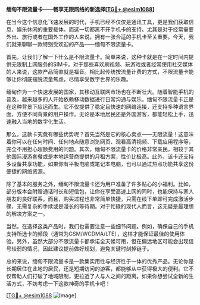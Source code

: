 **缅甸不限流量卡——畅享无限网络的新选择[[TG💪+ @esim1088](https://t.me/s/esim1088)]**

在当今这个信息化飞速发展的时代，手机已经不仅仅是通讯工具，更是我们获取信息、娱乐休闲的重要载体。而这一切都离不开手机卡的支持。尤其是对于经常需要外出、旅行或者在国外工作的人来说，拥有一张合适的手机卡至关重要。今天，我们就来聊聊一款特别受欢迎的产品——缅甸不限流量卡。

首先，让我们了解一下什么是不限流量卡。简单来说，这种卡就是在一定时间内提供无限制上网服务的SIM卡。对于那些喜欢刷视频、玩游戏或者经常使用社交媒体的人来说，这款产品简直就是福音。相比起传统按流量计费的方式，不限流量卡能够让你彻底摆脱流量焦虑，尽情享受数字世界的乐趣。

缅甸作为一个快速发展的国家，其移动互联网市场也在不断壮大。随着智能手机的普及，越来越多的人开始依赖移动数据进行日常沟通与娱乐。缅甸不限流量卡正是在这种背景下应运而生。它不仅提供了稳定且快速的网络连接，还支持多种语言界面，方便不同背景的用户操作。无论是本地居民还是外国游客，都能轻松上手，迅速融入当地的数字化生活。

那么，这款卡究竟有哪些优势呢？首先当然是它的核心卖点——无限流量！这意味着你可以在任何时间、任何地点随意浏览网页、观看高清视频、下载应用程序等，完全不用担心超额费用的问题。其次，缅甸不限流量卡的价格非常亲民，相较于其他国际漫游套餐或是本地运营商提供的月租方案，性价比极高。此外，该卡还支持多设备共享功能，如果你有平板电脑或笔记本电脑，也可以通过热点功能共享这份便捷的网络资源。

除了基本的服务之外，缅甸不限流量卡还为用户准备了许多贴心的小福利。比如，部分版本会附赠通话时长和短信包，让你在享受高速上网的同时，也能保持与家人朋友的良好联系。而且，购买过程也非常简单快捷，只需在线下单即可完成激活步骤，无需复杂的手续或是漫长的等待期。对于忙碌的现代人而言，这无疑是最理想的解决方案之一。

当然，在选择这类产品时，我们也需要注意一些细节问题。例如，确保自己的手机支持所选卡的频段（通常为GSM/WCDMA/LTE），这样才能保证最佳的使用体验。另外，虽然大部分不限流量卡都承诺全天候可用，但在偏远地区可能会出现信号较弱的情况，因此建议提前做好规划，避免关键时刻掉链子。

总的来说，缅甸不限流量卡是一款集实用性与经济性于一体的优秀产品。无论你是长期居住在此地的居民，还是短期访问的游客，都能够从中获得极大的便利。它不仅帮助人们打破了地域限制，更拉近了人与人之间的距离。如果你想尝试全新的生活方式，不妨考虑一下这款神奇的手机卡吧！

[[TG💪+ @esim1088](https://t.me/s/esim1088) ![Image](https://i.postimg.cc/4NQfJmqS/Snipaste-2025-05-13-00-14-12.png)]